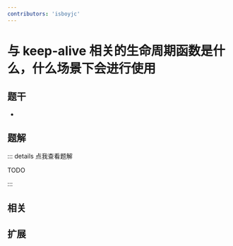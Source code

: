 ```yaml
---
contributors: 'isboyjc'
---
```


# 与 keep-alive 相关的生命周期函数是什么，什么场景下会进行使用

## 题干

- 



## 题解

::: details 点我查看题解

  TODO

:::



## 相关



## 扩展
